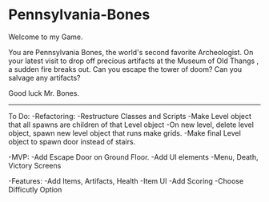 # Pennsylvania-Bones
Welcome to my Game.

You are Pennsylvania Bones, the world's second favorite Archeologist. On your latest visit to drop off precious artifacts at the Museum of Old Thangs , a sudden fire breaks out. Can you escape the tower of doom? Can you salvage any artifacts? 

Good luck Mr. Bones.

-----------------------------------------------------------------

To Do:
-Refactoring:
    -Restructure Classes and Scripts
        -Make Level object that all spawns are children of that Level object
            -On new level, delete level object, spawn new level object that runs make grids.
            -Make final Level object to spawn door instead of stairs.

-MVP:
    -Add Escape Door on Ground Floor.
    -Add UI elements
    -Menu, Death, Victory Screens
    

-Features:
    -Add Items, Artifacts, Health
    -Item UI
    -Add Scoring
    -Choose Difficutly Option
    
